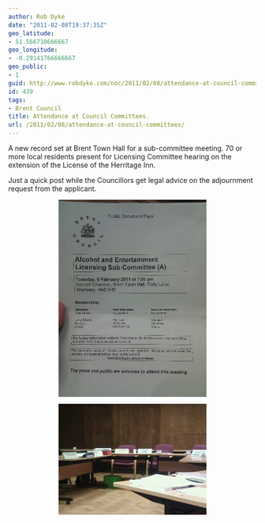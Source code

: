 ```yaml
---
author: Rob Dyke
date: "2011-02-08T19:37:35Z"
geo_latitude:
- 51.566710666667
geo_longitude:
- -0.29141766666667
geo_public:
- 1
guid: http://www.robdyke.com/noc/2011/02/08/attendance-at-council-committees/
id: 439
tags:
- Brent Council
title: Attendance at Council Committees.
url: /2011/02/08/attendance-at-council-committees/
---
```

A new record set at Brent Town Hall for a sub-committee meeting. 70 or more local residents present for Licensing Committee hearing on the extension of the License of the Herritage Inn.

Just a quick post while the Councillors get legal advice on the adjournment request from the applicant.

<a alt="image" href="/pubfiles/2011/02/wpid-IMG_20110208_1913411.jpg"><img style="display:block;margin-right:auto;margin-left:auto;" alt="image" src="/pubfiles/2011/02/wpid-IMG_20110208_191341.jpg" /></a>
  
<a alt="image" href="/pubfiles/2011/02/wpid-12971937684821.jpg"><img style="display:block;margin-right:auto;margin-left:auto;" alt="image" src="/pubfiles/2011/02/wpid-1297193768482.jpg" /></a>